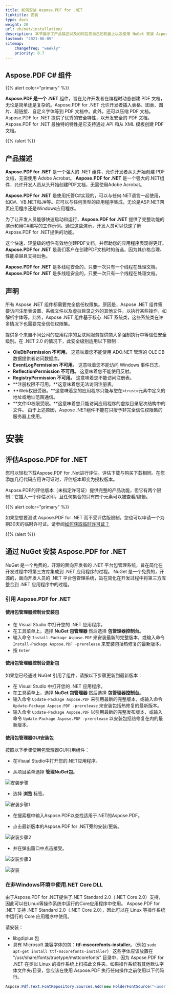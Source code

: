 ```yaml
---
title: 如何安装 Aspose.PDF for .NET
linktitle: 安装
type: docs
weight: 20
url: zh/net/installation/
description: 本节展示了产品描述以及如何在您自己的机器上以及使用 NuGet 安装 Aspose.PDF for .Net 的指南。
lastmod: "2021-06-05"
sitemap:
    changefreq: "weekly"
    priority: 0.7
---
```


## Aspose.PDF C# 组件

{{% alert color="primary" %}}

**Aspose.PDF 是一个 .NET** 组件，旨在允许开发者在编程时动态创建 PDF 文档，无论是简单还是复杂的。Aspose.PDF for .NET 允许开发者插入表格、图表、图片、超链接、自定义字体等到 PDF 文档中。此外，还可以压缩 PDF 文档。Aspose.PDF for .NET 提供了优秀的安全特性，以开发安全的 PDF 文档。Aspose.PDF for .NET 最独特的特性是它支持通过 API 和从 XML 模板创建 PDF 文档。

{{% /alert %}}

## 产品描述

**Aspose.PDF for .NET** 是一个强大的 .NET 组件，允许开发者从头开始创建 PDF 文档，无需使用 Adobe Acrobat。
**Aspose.PDF for .NET** 是一个强大的.NET组件，允许开发人员从头开始创建PDF文档，无需使用Adobe Acrobat。

**Aspose.PDF for .NET** 是使用托管C#实现的，可以与任何.NET语言一起使用，如C#、VB.NET和J#等。它可以与任何类型的应用程序集成，无论是ASP.NET网页应用程序还是Windows应用程序。

为了让开发人员能够快速启动和运行，**Aspose.PDF for .NET** 提供了完整功能的演示和用C#编写的工作示例。通过这些演示，开发人员可以快速了解Aspose.PDF for .NET提供的功能。

这个快速、轻量级的组件有效地创建PDF文档，并帮助您的应用程序表现得更好。**Aspose.PDF for .NET** 是我们客户在创建PDF文档时的首选，因为其价格合理、性能卓越且支持出色。

**Aspose.PDF for .NET** 是多线程安全的，只要一次只有一个线程在处理文档。
**Aspose.PDF for .NET** 是多线程安全的，只要一次只有一个线程在处理文档。

## 声明

所有 Aspose .NET 组件都需要完全信任权限集。原因是，Aspose .NET 组件需要访问注册表设置、系统文件以及虚拟目录之外的其他文件，以执行某些操作，如解析字体等。此外，Aspose .NET 组件基于核心 .NET 系统类，这些系统类在许多情况下也需要完全信任权限集。

提供多个来自不同公司的应用程序的互联网服务提供商大多强制执行中等信任安全级别。在 .NET 2.0 的情况下，此安全级别适用以下限制：

- **OleDbPermission 不可用。** 这意味着您不能使用 ADO.NET 管理的 OLE DB 数据提供者访问数据库。
- **EventLogPermission 不可用。** 这意味着您不能访问 Windows 事件日志。
- **ReflectionPermission 不可用。** 这意味着您不能使用反射。
- **RegistryPermission 不可用。** 这意味着您不能访问注册表。
- **注册权限不可用。**这意味着您无法访问注册表。
- **Web权限受限。**这意味着您的应用程序只能与您在`<trust>`元素中定义的地址或地址范围通信。
- **文件IO权限受限。**这意味着您只能访问应用程序的虚拟目录层次结构中的文件。
由于上述原因，Aspose .NET组件不能在只授予非完全信任权限集的服务器上使用。

# 安装

## 评估Aspose.PDF for .NET

您可以轻松下载Aspose.PDF for .Net进行评估。评估下载与购买下载相同。在您添加几行代码应用许可证时，评估版本即变为授权版本。

Aspose.PDF的评估版本（未指定许可证）提供完整的产品功能，但它有两个限制：它插入一个评估水印，且任何集合的只有四个元素可以被查看/编辑。

{{% alert color="primary" %}}

如果您想要测试 Aspose.PDF for .NET 而不受评估版限制，您也可以申请一个为期30天的临时许可证。请参阅[如何获取临时许可证？](https://purchase.aspose.com/temporary-license)

{{% /alert %}}

## 通过 NuGet 安装 Aspose.PDF for .NET

NuGet 是一个免费的，开源的面向开发者的 .NET 平台包管理系统，旨在简化在开发过程中将第三方库集成到 .NET 应用程序的过程。
NuGet 是一个免费的，开源的，面向开发人员的 .NET 平台包管理系统，旨在简化在开发过程中将第三方库整合到 .NET 应用程序中的过程。

### 引用 Aspose.PDF for .NET

#### 使用包管理器控制台安装包

- 在 Visual Studio 中打开您的 .NET 应用程序。
- 在工具菜单上，选择 **NuGet 包管理器** 然后选择 **包管理器控制台**。
- 输入命令 `Install-Package Aspose.PDF` 来安装最新的完整版本，或输入命令 `Install-Package Aspose.PDF -prerelease` 来安装包括热修复的最新版本。
- 按 `Enter`

#### 使用包管理器控制台更新包

如果您已经通过 NuGet 引用了组件，请按以下步骤更新到最新版本：

- 在 Visual Studio 中打开您的 .NET 应用程序。
- 在工具菜单上，选择 **NuGet 包管理器** 然后选择 **包管理器控制台**。
- 输入命令 `Update-Package Aspose.PDF` 来引用最新的完整版本，或输入命令 `Update-Package Aspose.PDF -prerelease` 来安装包括热修复的最新版本。
- 输入命令 `Update-Package Aspose.PDF` 以引用最新的完整发布版本，或输入命令 `Update-Package Aspose.PDF -prerelease` 以安装包括热修复在内的最新版本。

#### 使用包管理器GUI安装包

按照以下步骤使用包管理器GUI引用组件：

- 在Visual Studio中打开您的.NET应用程序。

- 从项目菜单选择 **管理NuGet包**。

![安装步骤](../images/install_step.png)

- 选择 **浏览** 标签。

![安装步骤1](../images/install_step1.png)

- 在搜索框中输入Aspose.PDF以查找适用于.NET的Aspose.PDF。

- 点击最新版本的Aspose.PDF for .NET旁的安装/更新。

![安装步骤2](../images/install_step2.png)

- 并在弹出窗口中点击接受。

![安装步骤3](../images/install_step3.png)

![安装](../images/install.gif)

### 在非Windows环境中使用.NET Core DLL

由于Aspose.PDF for .NET提供了.NET Standard 2.0（.NET Core 2.0）支持，因此可以在Linux等操作系统中运行的Core应用程序中使用。
Aspose.PDF for .NET 支持 .NET Standard 2.0（.NET Core 2.0），因此可以在 Linux 等操作系统中运行的 Core 应用程序中使用。

请安装：

- libgdiplus 包
- 具有 Microsoft 兼容字体的包：**ttf-mscorefonts-installer**。（例如 `sudo apt-get install ttf-mscorefonts-installer`）
这些字体应该放置在 "/usr/share/fonts/truetype/msttcorefonts" 目录中，因为 Aspose.PDF for .NET 在类似 Linux 的操作系统上扫描此文件夹。如果操作系统有其他默认字体文件夹/目录，您应该在使用 Aspose.PDF 执行任何操作之前使用以下代码行。

```csharp
Aspose.Pdf.Text.FontRepository.Sources.Add(new FolderFontSource("<user's path to ms fonts>"));
```
